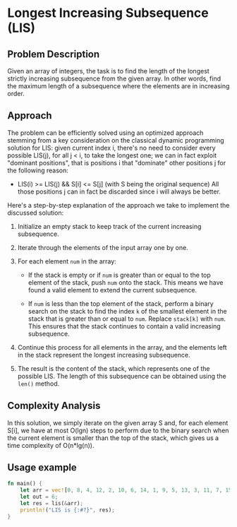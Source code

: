 # Longest Increasing Subsequence (LIS)

## Problem Description

Given an array of integers, the task is to find the length of the longest strictly increasing subsequence from the given array. In other words, find the maximum length of a subsequence where the elements are in increasing order.

## Approach

The problem can be efficiently solved using an optimized approach stemming from a key consideration on the classical dynamic programming solution for LIS: given current index i, there's no need to consider every possible LIS(j), for all j < i, to take the longest one; we can in fact exploit "dominant positions", that is positions i that "dominate" other positions j for the following reason:
- LIS(i) >= LIS(j) && S[i] <= S[j]  (with S being the original sequence)
All those positions j can in fact be discarded since i will always be better.

Here's a step-by-step explanation of the approach we take to implement the discussed solution:

1. Initialize an empty stack to keep track of the current increasing subsequence.

2. Iterate through the elements of the input array one by one.

3. For each element `num` in the array:
   - If the stack is empty or if `num` is greater than or equal to the top element of the stack, push `num` onto the stack. This means we have found a valid element to extend the current subsequence.

   - If `num` is less than the top element of the stack, perform a binary search on the stack to find the index `k` of the smallest element in the stack that is greater than or equal to `num`. Replace `stack[k]` with `num`. This ensures that the stack continues to contain a valid increasing subsequence.

4. Continue this process for all elements in the array, and the elements left in the stack represent the longest increasing subsequence.

5. The result is the content of the stack, which represents one of the possible LIS. The length of this subsequence can be obtained using the `len()` method.

## Complexity Analysis
In this solution, we simply iterate on the given array S and, for each element S[i], we have at most O(lgn) steps to perform due to the binary search when the current element is smaller than the top of the stack, which gives us a time complexity of O(n*lg(n)).

## Usage example

```rust
fn main() {
    let arr = vec![0, 8, 4, 12, 2, 10, 6, 14, 1, 9, 5, 13, 3, 11, 7, 15];
    let out = 6;
    let res = lis(&arr);
    println!("LIS is {:#?}", res);
}